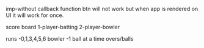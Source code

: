 imp-without callback function btn will not work but when app is rendered on UI it will work for once.

score board
1-player-batting
2-player-bowler

runs   -0,1,3,4,5,6
bowler -1 ball at a time
overs/balls
